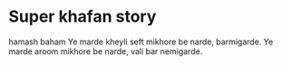 # Super khafan story


hamash baham
Ye marde kheyli seft mikhore be narde,
barmigarde.
Ye marde aroom mikhore be narde,
vali bar nemigarde.
